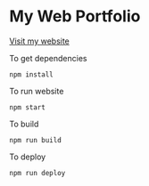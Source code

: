 # My Web Portfolio

[Visit my website](https://gowth6m.github.io/gowtham-io)

To get dependencies
```
npm install
```

To run website
```
npm start
```

To build
```
npm run build
```

To deploy
```
npm run deploy
```
